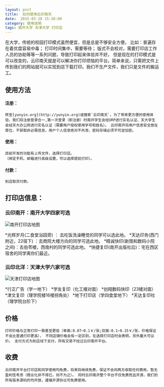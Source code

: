 ```yaml
---
layout: post
title:  如何使用云印南天
date:  2015-03-20 15:30:00
category: 使用说明
tags: 南开大学 天津大学 打印店
---
```


在大学，传统的校园打印模式虽然便宜，但是总是不够安全方便。
比如：普遍存在着优盘容易中毒；
打印时间集中，需要等待；
版式不会校对，需要打印店工作人员的协助等等一系列问题，导致打印起来体验并不好。
但是现在的打印模式是可以改变的，云印南天就是可以解决你打印烦恼的平台。简单来说，只需把文件上传到我们的网站就可以实现到店下载打印。我们不生产文件，我们只是文件的搬运工。

## 使用方法

#### 注册：
	转至[yunyin.org](http://yunyin.org)或搜索`云印南天`。为了带来更方便的使用体验，我们将注册登录合一,第一次登录（即注册）时南开学生会经URP进行实名认证、天大学生会经天大办公网进行实名认证（需要用户授权使用学号和姓名）。 云印南开将用户信息安全放在首位，不获取非必需信息，用户个人信息绝对不外泄，密码存储必须不可逆加密。

#### 使用：
	目前开发的功能有上传文件，选择打印店。
	（绑定手机、邮箱进行高级设置，可以选择提前打印）。

#### 付款：
	到店取货付款。
 

## 打印店信息：

### 云印南开：南开大学四家可选

![南开打印店地图](http://www.yunyin.org/assets/image/map_nku.png)

*光辉岁月(二食堂浴园旁) ： 去吃饭洗澡睡觉的同学可以选此地。
*天达印务(西门附近，22宿下) ：去商院大楼方向的同学可选此地。
*精诚快印(新图和数码小院之间)：去伯苓楼，西南村的同学可选此地。
*快捷复印(南开出版社后)：宅在西区宿舍的同学离你们最近。

### 云印北洋：天津大学六家可选

![天津打印店地图](http://yunyin.org/Public/images/map_tju.png)

*行正广告（学一地下）
*学友复印（化工楼对面）
*创翔数码快印（23楼对面）
*津文复印（理学院楼16楼拐角处）
*地下打印店（学四食堂地下）
*天达复印社（理学院台阶下）

## 价格

	打印价格与正常打印一致甚至更低（单面:0.07~0.1￥/张;双面:0.1~0.15￥/张，价格保证不会比普通打印更高）， 不同店铺价格会有一定区别，在选择打印店时会表明，另外量大可议价。 支付方式为到店线下支付，所有交易不经过云印南开平台。

## 收费

	云印南开平台打印店和同学使用均免费，将来将继续免费，保证不会向两方收取任何费用，暂无盈利性考虑（商业化非不得已，则不为之）。 同时云印南开整个平台不仅免费而且开源，我们的所有版本源码的均开放，遵循开源协议可免费使用。